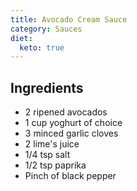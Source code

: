```yaml
---
title: Avocado Cream Sauce
category: Sauces
diet:
  keto: true
---
```


## Ingredients

- 2 ripened avocados
- 1 cup yoghurt of choice
- 3 minced garlic cloves
- 2 lime's juice
- 1/4 tsp salt
- 1/2 tsp paprika
- Pinch of black pepper
